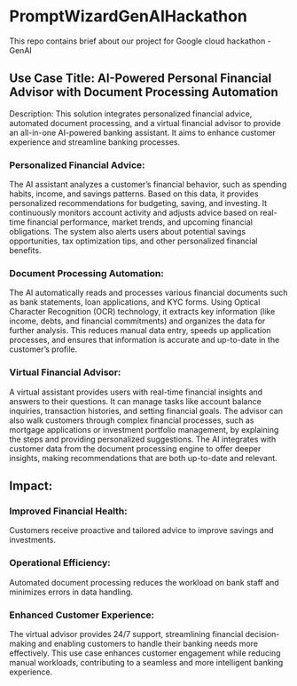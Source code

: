 # PromptWizardGenAIHackathon
This repo contains brief about our project for Google cloud hackathon - GenAI

## Use Case Title: AI-Powered Personal Financial Advisor with Document Processing Automation

Description: This solution integrates personalized financial advice, automated document processing, and a virtual financial advisor to provide an all-in-one AI-powered banking assistant. It aims to enhance customer experience and streamline banking processes.

### Personalized Financial Advice:

The AI assistant analyzes a customer’s financial behavior, such as spending habits, income, and savings patterns.
Based on this data, it provides personalized recommendations for budgeting, saving, and investing.
It continuously monitors account activity and adjusts advice based on real-time financial performance, market trends, and upcoming financial obligations.
The system also alerts users about potential savings opportunities, tax optimization tips, and other personalized financial benefits.


### Document Processing Automation:

The AI automatically reads and processes various financial documents such as bank statements, loan applications, and KYC forms.
Using Optical Character Recognition (OCR) technology, it extracts key information (like income, debts, and financial commitments) and organizes the data for further analysis.
This reduces manual data entry, speeds up application processes, and ensures that information is accurate and up-to-date in the customer’s profile.


### Virtual Financial Advisor:

A virtual assistant provides users with real-time financial insights and answers to their questions. It can manage tasks like account balance inquiries, transaction histories, and setting financial goals.
The advisor can also walk customers through complex financial processes, such as mortgage applications or investment portfolio management, by explaining the steps and providing personalized suggestions.
The AI integrates with customer data from the document processing engine to offer deeper insights, making recommendations that are both up-to-date and relevant.


## Impact:

### Improved Financial Health:
Customers receive proactive and tailored advice to improve savings and investments.
### Operational Efficiency:
Automated document processing reduces the workload on bank staff and minimizes errors in data handling.
### Enhanced Customer Experience: 
The virtual advisor provides 24/7 support, streamlining financial decision-making and enabling customers to handle their banking needs more effectively.
This use case enhances customer engagement while reducing manual workloads, contributing to a seamless and more intelligent banking experience.
